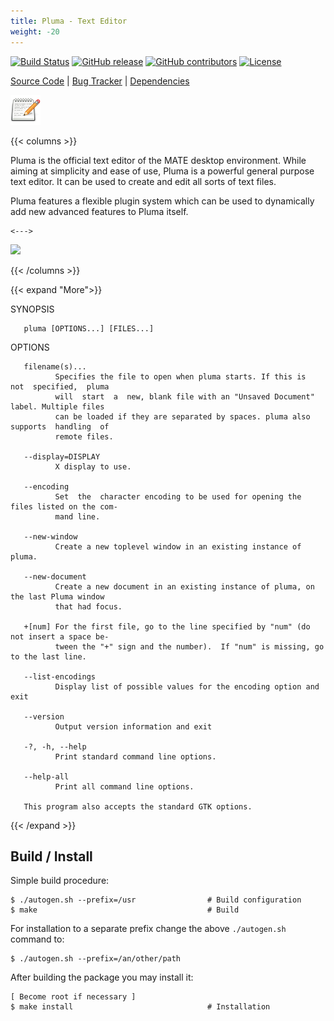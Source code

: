 ```yaml
---
title: Pluma - Text Editor
weight: -20
---
```


<span class="badge-placeholder">[![Build Status](https://travis-ci.org/mate-desktop/pluma.svg?branch=master)](https://travis-ci.org/github/mate-desktop/mate-desktop)</span>
<span class="badge-placeholder">[![GitHub release](https://img.shields.io/github/v/release/mate-desktop/pluma)](https://github.com/mate-desktop/mate-desktop/releases/latest)</span>
<span class="badge-placeholder">[![GitHub contributors](https://img.shields.io/github/contributors/mate-desktop/pluma)](https://github.com/mate-desktop/pluma/graphs/contributors)</span>
<span class="badge-placeholder">[![License](https://img.shields.io/github/license/mate-desktop/pluma)](https://github.com/mate-desktop/pluma/blob/main/LICENSE)</span>

[Source Code](https://github.com/mate-desktop/pluma) | [Bug Tracker](https://github.com/mate-desktop/pluma/issues) | [Dependencies](https://github.com/mate-desktop/pluma/blob/master/.build.yml)

![](https://raw.githubusercontent.com/mate-desktop/mate-icon-theme/master/mate/48x48/apps/accessories-text-editor.png)

{{< columns >}}

Pluma is the official text editor of the MATE desktop environment. While aiming at simplicity and ease of use, Pluma is a powerful general purpose text  editor.  It  can  be used to create and edit all sorts of text files.

Pluma  features  a  flexible plugin system which can be used to dynamically add new advanced features to Pluma itself.

    <--->

[![](../images/pluma-window.png)](../images/pluma-window.png)

{{< /columns >}}

{{< expand "More">}}

SYNOPSIS

       pluma [OPTIONS...] [FILES...]

OPTIONS

       filename(s)...
              Specifies the file to open when pluma starts. If this is  not  specified,  pluma
              will  start  a  new, blank file with an "Unsaved Document" label. Multiple files
              can be loaded if they are separated by spaces. pluma also supports  handling  of
              remote files.

       --display=DISPLAY
              X display to use.

       --encoding
              Set  the  character encoding to be used for opening the files listed on the com‐
              mand line.

       --new-window
              Create a new toplevel window in an existing instance of pluma.

       --new-document
              Create a new document in an existing instance of pluma, on the last Pluma window
              that had focus.

       +[num] For the first file, go to the line specified by "num" (do not insert a space be‐
              tween the "+" sign and the number).  If "num" is missing, go to the last line.

       --list-encodings
              Display list of possible values for the encoding option and exit

       --version
              Output version information and exit

       -?, -h, --help
              Print standard command line options.

       --help-all
              Print all command line options.

       This program also accepts the standard GTK options.

{{< /expand >}}

## Build / Install

Simple build procedure:

```
$ ./autogen.sh --prefix=/usr                # Build configuration
$ make                                      # Build
```
For installation to a separate prefix change the above `./autogen.sh` command to:

```
$ ./autogen.sh --prefix=/an/other/path
```

After building the package you may install it:

```
[ Become root if necessary ]
$ make install                              # Installation
```

